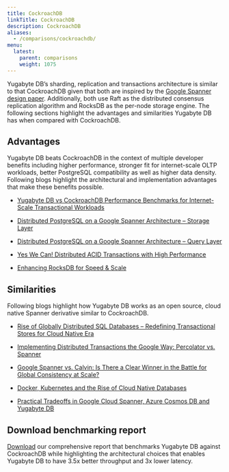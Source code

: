 ```yaml
---
title: CockroachDB
linkTitle: CockroachDB
description: CockroachDB
aliases:
  - /comparisons/cockroachdb/
menu:
  latest:
    parent: comparisons
    weight: 1075
---
```


Yugabyte DB’s sharding, replication and transactions architecture is similar to that CockroachDB given that both are inspired by the [Google Spanner design paper](https://research.google.com/archive/spanner-osdi2012.pdf). Additionally, both use Raft as the distributed consensus replication algorithm and RocksDB as the per-node storage engine. The following sections highlight the advantages and similarities Yugabyte DB has when compared with CockroachDB.

## Advantages

Yugabyte DB beats CockroachDB in the context of multiple developer benefits including higher performance, stronger fit for internet-scale OLTP workloads, better PostgreSQL compatibility as well as higher data density. Following blogs highlight the architectural and implementation advantages that make these benefits possible.

- [Yugabyte DB vs CockroachDB Performance Benchmarks for Internet-Scale Transactional Workloads](https://blog.yugabyte.com/yugabyte-db-vs-cockroachdb-performance-benchmarks-for-internet-scale-transactional-workloads/)

- [Distributed PostgreSQL on a Google Spanner Architecture – Storage Layer](https://blog.yugabyte.com/distributed-postgresql-on-a-google-spanner-architecture-storage-layer/)

- [Distributed PostgreSQL on a Google Spanner Architecture – Query Layer](https://blog.yugabyte.com/distributed-postgresql-on-a-google-spanner-architecture-query-layer/)

- [Yes We Can! Distributed ACID Transactions with High Performance](https://blog.yugabyte.com/yes-we-can-distributed-acid-transactions-with-high-performance/)

- [Enhancing RocksDB for Speed & Scale](https://blog.yugabyte.com/enhancing-rocksdb-for-speed-scale/)

## Similarities

Following blogs highlight how Yugabyte DB works as an open source, cloud native Spanner derivative similar to CockroachDB.

- [Rise of Globally Distributed SQL Databases – Redefining Transactional Stores for Cloud Native Era](https://blog.yugabyte.com/rise-of-globally-distributed-sql-databases-redefining-transactional-stores-for-cloud-native-era/)

- [Implementing Distributed Transactions the Google Way: Percolator vs. Spanner](https://blog.yugabyte.com/implementing-distributed-transactions-the-google-way-percolator-vs-spanner/)

- [Google Spanner vs. Calvin: Is There a Clear Winner in the Battle for Global Consistency at Scale?](https://blog.yugabyte.com/google-spanner-vs-calvin-global-consistency-at-scale/)

- [Docker, Kubernetes and the Rise of Cloud Native Databases](https://blog.yugabyte.com/docker-kubernetes-and-the-rise-of-cloud-native-databases/)

- [Practical Tradeoffs in Google Cloud Spanner, Azure Cosmos DB and Yugabyte DB](https://blog.yugabyte.com/practical-tradeoffs-in-google-cloud-spanner-azure-cosmos-db-and-yugabyte-db/)

## Download benchmarking report

[Download](https://www.yugabyte.com/yugabyte-db-vs-cockroachdb/) our comprehensive report that benchmarks Yugabyte DB against CockroachDB while highlighting the architectural choices that enables Yugabyte DB to have 3.5x better throughput and 3x lower latency.
